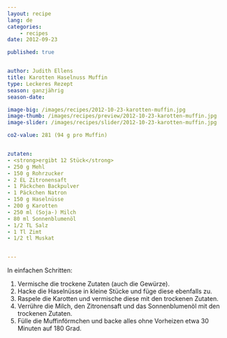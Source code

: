 ```yaml
---
layout: recipe
lang: de
categories:
    - recipes
date: 2012-09-23

published: true


author: Judith Ellens
title: Karotten Haselnuss Muffin
type: Leckeres Rezept
season: ganzjährig
season-date: 

image-big: /images/recipes/2012-10-23-karotten-muffin.jpg
image-thumb: /images/recipes/preview/2012-10-23-karotten-muffin.jpg
image-slider: /images/recipes/slider/2012-10-23-karotten-muffin.jpg

co2-value: 281 (94 g pro Muffin)


zutaten:
- <strong>ergibt 12 Stück</strong>
- 250 g Mehl 
- 150 g Rohrzucker
- 2 EL Zitronensaft
- 1 Päckchen Backpulver
- 1 Päckchen Natron
- 150 g Haselnüsse
- 200 g Karotten 
- 250 ml (Soja-) Milch
- 80 ml Sonnenblumenöl
- 1/2 TL Salz
- 1 Tl Zimt 
- 1/2 tl Muskat


---
```


In einfachen Schritten:
1. Vermische die trockene Zutaten (auch die Gewürze). 
2. Hacke die Haselnüsse in kleine Stücke und füge diese ebenfalls zu.
3. Raspele die Karotten und vermische diese mit den trockenen Zutaten.
4. Verrühre die Milch, den Zitronensaft und das Sonnenblumenöl mit den trockenen Zutaten.
5. Fülle die Muffinförmchen und backe alles ohne Vorheizen etwa 30 Minuten auf 180 Grad. 
